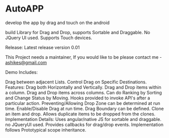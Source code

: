# AutoAPP
develop the app by drag and touch on the android

build Library for Drag and Drop, supports Sortable and Draggable. No JQuery UI used. Supports Touch devices.

Release:
Latest release version 0.01

This Project needs a maintainer, If you would like to be please contact me - ashikes@gmail.com



Demo Includes:

Drag between adjacent Lists.
Control Drag on Specific Destinations.
Features:
Drag both Horizontally and Vertically.
Drag and Drop items within a column.
Drag and Drop items across columns.
Can do Ranking by Sorting and Change Status by Moving.
Hooks provided to invoke API's after a particular action.
Preventing/Allowing Drop Zone can be determined at run time.
Enable/Disable Drag at run time.
Drag Boundary can be defined.
Clone an item and drop.
Allows duplicate items to be dropped from the clones.
Implementation Details:
Uses angular/native JS for sortable and draggable. no JQueryUI used.
Provides callbacks for drag/drop events.
Implementation follows Prototypical scope inheritance.
